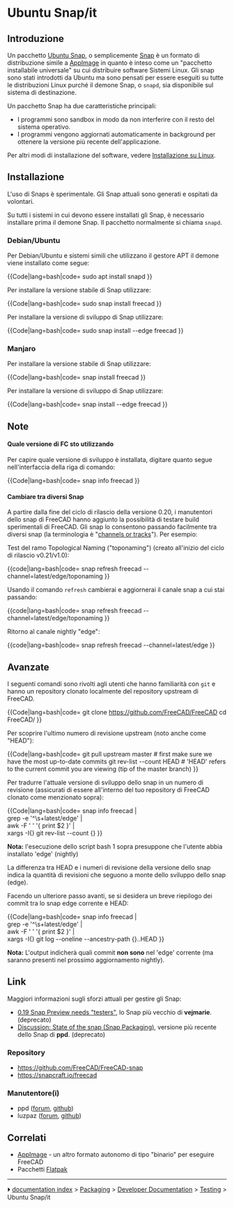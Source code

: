 # Ubuntu Snap/it
## Introduzione

Un pacchetto [Ubuntu Snap](Ubuntu_Snap/it.md), o semplicemente [Snap](Ubuntu_Snap/it.md) è un formato di distribuzione simile a [AppImage](AppImage/it.md) in quanto è inteso come un \"pacchetto installabile universale\" su cui distribuire software Sistemi Linux. Gli snap sono stati introdotti da Ubuntu ma sono pensati per essere eseguiti su tutte le distribuzioni Linux purché il demone Snap, o `snapd`, sia disponibile sul sistema di destinazione.

Un pacchetto Snap ha due caratteristiche principali:

-   I programmi sono sandbox in modo da non interferire con il resto del sistema operativo.
-   I programmi vengono aggiornati automaticamente in background per ottenere la versione più recente dell\'applicazione.

Per altri modi di installazione del software, vedere [Installazione su Linux](Installing_on_Linux/it.md).



## Installazione

L\'uso di Snaps è sperimentale. Gli Snap attuali sono generati e ospitati da volontari.

Su tutti i sistemi in cui devono essere installati gli Snap, è necessario installare prima il demone Snap. Il pacchetto normalmente si chiama `snapd`.

### Debian/Ubuntu

Per Debian/Ubuntu e sistemi simili che utilizzano il gestore APT il demone viene installato come segue:


{{Code|lang=bash|code=
sudo apt install snapd
}}

Per installare la versione stabile di Snap utilizzare:


{{Code|lang=bash|code=
sudo snap install freecad
}}

Per installare la versione di sviluppo di Snap utilizzare:


{{Code|lang=bash|code=
sudo snap install --edge freecad
}}

### Manjaro

Per installare la versione stabile di Snap utilizzare:


{{Code|lang=bash|code=
snap install freecad
}}

Per installare la versione di sviluppo di Snap utilizzare:


{{Code|lang=bash|code=
snap install --edge freecad
}}



## Note



#### Quale versione di FC sto utilizzando 

Per capire quale versione di sviluppo è installata, digitare quanto segue nell\'interfaccia della riga di comando:


{{Code|lang=bash|code=
snap info freecad
}}



#### Cambiare tra diversi Snap 

A partire dalla fine del ciclo di rilascio della versione 0.20, i manutentori dello snap di FreeCAD hanno aggiunto la possibilità di testare build sperimentali di FreeCAD. Gli snap lo consentono passando facilmente tra diversi snap (la terminologia è \"[channels or tracks](https://snapcraft.io/docs/channels)\"). Per esempio:

Test del ramo Topological Naming (\"toponaming\") (creato all\'inizio del ciclo di rilascio v0.21/v1.0):


{{code|lang=bash|code=
snap refresh freecad --channel=latest/edge/toponaming
}}

Usando il comando `refresh` cambierai e aggiornerai il canale snap a cui stai passando:


{{code|lang=bash|code=
snap refresh freecad --channel=latest/edge/toponaming
}}

Ritorno al canale nightly \"edge\":


{{code|lang=bash|code=
snap refresh freecad --channel=latest/edge
}}



## Avanzate

I seguenti comandi sono rivolti agli utenti che hanno familiarità con `git` e hanno un repository clonato localmente del repository upstream di FreeCAD.


{{Code|lang=bash|code=
git clone https://github.com/FreeCAD/FreeCAD
cd FreeCAD/
}}

Per scoprire l\'ultimo numero di revisione upstream (noto anche come \"HEAD\"):


{{Code|lang=bash|code=
git pull upstream master  # first make sure we have the most up-to-date commits
git rev-list --count HEAD # 'HEAD' refers to the current commit you are viewing (tip of the master branch)
}}

Per tradurre l\'attuale versione di sviluppo dello snap in un numero di revisione (assicurati di essere all\'interno del tuo repository di FreeCAD clonato come menzionato sopra):


{{Code|lang=bash|code=
snap info freecad <nowiki>|</nowiki>\
grep -e '^\s\+latest/edge' <nowiki>|</nowiki>\
awk -F ' ' '{ print $2 }' <nowiki>|</nowiki>\
xargs -I{} git rev-list --count {}
}}

**Nota:** l\'esecuzione dello script bash 1 sopra presuppone che l\'utente abbia installato \'edge\' (nightly)

La differenza tra HEAD e i numeri di revisione della versione dello snap indica la quantità di revisioni che seguono a monte dello sviluppo dello snap (edge).

Facendo un ulteriore passo avanti, se si desidera un breve riepilogo dei commit tra lo snap edge corrente e HEAD:


{{Code|lang=bash|code=
snap info freecad <nowiki>|</nowiki>\
grep -e '^\s\+latest/edge' <nowiki>|</nowiki>\
awk -F ' ' '{ print $2 }' <nowiki>|</nowiki>\
xargs -I{} git log --oneline --ancestry-path {}..HEAD
}}

**Nota:** L\'output indicherà quali commit **non sono** nel \'edge\' corrente (ma saranno presenti nel prossimo aggiornamento nightly).



## Link

Maggiori informazioni sugli sforzi attuali per gestire gli Snap:

-   [0.19 Snap Preview needs \"testers\"](https://forum.freecadweb.org/viewtopic.php?f=4&t=46044), lo Snap più vecchio di **vejmarie**. (deprecato)
-   [Discussion: State of the snap (Snap Packaging)](https://forum.freecadweb.org/viewtopic.php?f=42&t=46853), versione più recente dello Snap di **ppd**. (deprecato)



### Repository

-   <https://github.com/FreeCAD/FreeCAD-snap>
-   <https://snapcraft.io/freecad>



### Manutentore(i)

-   ppd ([forum](https://forum.freecadweb.org/memberlist.php?mode=viewprofile&u=24042), [github](https://github.com/ppd))
-   luzpaz ([forum](https://forum.freecadweb.org/memberlist.php?mode=viewprofile&u=12229), [github](https://github.com/luzpaz))



## Correlati

-   [AppImage](AppImage/it.md) - un altro formato autonomo di tipo \"binario\" per eseguire FreeCAD
-   Pacchetti [Flatpak](Flatpak/it.md)



---
⏵ [documentation index](../README.md) > [Packaging](Category_Packaging.md) > [Developer Documentation](Category_Developer%20Documentation.md) > [Testing](Category_Testing.md) > Ubuntu Snap/it
